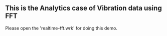 
## This is the Analytics case of Vibration data using FFT

Please open the 'realtime-fft.wrk' for doing this demo.

